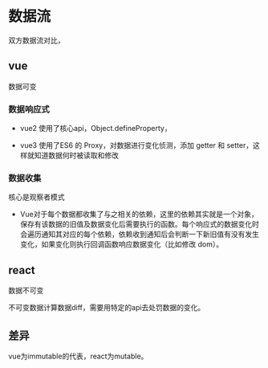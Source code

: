 # 数据流

双方数据流对比，

## vue

数据可变

### 数据响应式

- vue2
使用了核心api，Object.defineProperty，

- vue3
使用了ES6 的 Proxy，对数据进行变化侦测，添加 getter 和 setter，这样就知道数据何时被读取和修改

### 数据收集

核心是观察者模式

- Vue对于每个数据都收集了与之相关的依赖，这里的依赖其实就是一个对象，保存有该数据的旧值及数据变化后需要执行的函数。每个响应式的数据变化时会遍历通知其对应的每个依赖，依赖收到通知后会判断一下新旧值有没有发生变化，如果变化则执行回调函数响应数据变化（比如修改 dom）。

## react

数据不可变

不可变数据计算数据diff，需要用特定的api去处罚数据的变化。

## 差异

vue为immutable的代表，react为mutable。
